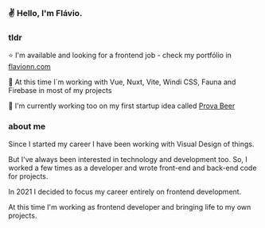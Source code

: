 ### :v: Hello, I'm Flávio.

### tldr

:star: I'm available and looking for a frontend job - check my portfólio in [flavionn.com](https://www.flavionn.com)

:rainbow: At this time I´m working with Vue, Nuxt, Vite, Windi CSS, Fauna and Firebase in most of my projects

:seedling: I'm currently working too on my first startup idea called [Prova Beer](https://www.flavionn.com/prova)

### about me

Since I started my career I have been working with Visual Design of things.

But I've always been interested in technology and development too. So, I worked a few times as a developer and wrote front-end and back-end code for projects.

In 2021 I decided to focus my career entirely on frontend development.

At this time I'm working as frontend developer and bringing life to my own projects.

